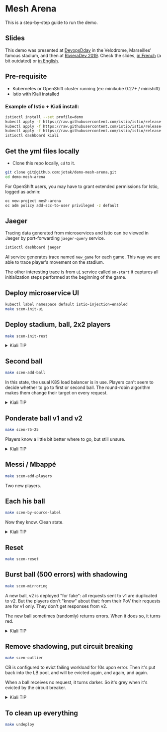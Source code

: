 # Mesh Arena

This is a step-by-step guide to run the demo.

## Slides

This demo was presented at [DevopsDday](http://2018.devops-dday.com/) in the Velodrome, Marseilles' famous stadium, and then at [RivieraDev 2019](https://rivieradev.fr/).
Check the slides, [in French](https://docs.google.com/presentation/d/1PzRD3BquEI3Al6y2_vSrZqUY0AlJF54_uuWYhr81t5g) (a bit outdated) or [in English](https://docs.google.com/presentation/d/1WZDmIcfzKC9GMqz8Cvcb0_mJK_hIH-JxEDROZLnEnng).

## Pre-requisite

- Kubernetes or OpenShift cluster running (ex: minikube 0.27+ / minishift)
- Istio with Kiali installed

### Example of Istio + Kiali install:

```bash
istioctl install --set profile=demo
kubectl apply -f https://raw.githubusercontent.com/istio/istio/release-1.10/samples/addons/prometheus.yaml
kubectl apply -f https://raw.githubusercontent.com/istio/istio/release-1.10/samples/addons/kiali.yaml
kubectl apply -f https://raw.githubusercontent.com/istio/istio/release-1.10/samples/addons/jaeger.yaml
istioctl dashboard kiali
```

## Get the yml files locally

- Clone this repo locally, `cd` to it.

```bash
git clone git@github.com:jotak/demo-mesh-arena.git
cd demo-mesh-arena
```

For OpenShift users, you may have to grant extended permissions for Istio, logged as admin:
```bash
oc new-project mesh-arena
oc adm policy add-scc-to-user privileged -z default
```

## Jaeger

Tracing data generated from microservices and Istio can be viewed in Jaeger by port-forwarding
`jaeger-query` service.

```bash
istioctl dashboard jaeger
```

AI service generates trace named `new_game` for each game. This way we are able to trace player's
movement on the stadium.

The other interesting trace is from `ui` service called `on-start` it captures all initialization
steps performed at the beginning of the game.

## Deploy microservice UI

```bash
kubectl label namespace default istio-injection=enabled
make scen-init-ui
```

## Deploy stadium, ball, 2x2 players

```bash
make scen-init-rest
```

<details><summary>Kiali TIP</summary>
<p>
In Kiali Graph, we may want to disable the Service Node display
 (because it hides some workload-to-workload relations) and also turn on Traffic Animation (because it's prettier!).
</p>
</details>

## Second ball

```bash
make scen-add-ball
```

In this state, the usual K8S load balancer is in use.
Players can't seem to decide whether to go to first or second ball. The round-robin algorithm makes them change their target on every request.

<details><summary>Kiali TIP</summary>
<p>
In Kiali Graph, double-click on ball app (the rectangle)
to better visualize this 50-50 distribution.
Also, you can type `app=ui OR app=stadium` in the Hide box to reduce noise.
</p>

![outlier](./doc-assets/fifty-fifty.png)
</details>

## Ponderate ball v1 and v2

```bash
make scen-75-25
```

Players know a little bit better where to go, but still unsure.

<details><summary>Kiali TIP</summary>
<p>
In Kiali Graph, distribution will be slowly moving close to 75/25.
</p>

![outlier](./doc-assets/75-25.png)
</details>

## Messi / Mbappé

```bash
make scen-add-players
```

Two new players.

## Each his ball

```bash
make scen-by-source-label
```

Now they know. Clean state.

<details><summary>Kiali TIP</summary>
<p>
This is how it should looks like: 100% to a ball.
</p>

![outlier](./doc-assets/by-labels.png)
</details>


## Reset

```bash
make scen-reset
```

## Burst ball (500 errors) with shadowing

```bash
make scen-mirroring
```

A new ball, v2 is deployed "for fake": all requests sent to v1 are duplicated to v2.
But the players don't "know" about that: from their PoV their requests are for v1 only.
They don't get responses from v2.

The new ball sometimes (randomly) returns errors.
When it does so, it turns red.

<details><summary>Kiali TIP</summary>
<p>
In Kiali Graph, when you double-click on ball app,
Kiali displays metrics emitted by balls => so there's incoming traffic to v2.
</p>

![outlier](./doc-assets/mirrored-1.png)

<p>
But if you double-click on ai app, Kiali displays metrics emitted by AI => there's no outgoing traffic to ball v2.
</p>

![outlier](./doc-assets/mirrored-2.png)
</details>

## Remove shadowing, put circuit breaking

```bash
make scen-outlier
```

CB is configured to evict failing workload for 10s upon error.
Then it's put back into the LB pool, and will be evicted again, and again, and again.

When a ball receives no request, it turns darker. So it's grey when it's evicted by the circuit breaker.

<details><summary>Kiali TIP</summary>
<p>
In Kiali Graph, double-click on ball app.
You will see some low proportion of requests from ai to ball-v2,
corresponding to the time when it's put back in LB pool.
</p>

![outlier](./doc-assets/outlier.png)
</details>

## To clean up everything

```bash
make undeploy
```
